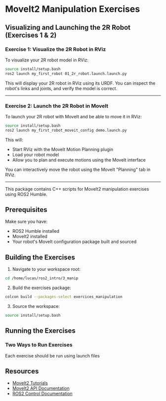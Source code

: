 # MoveIt2 Manipulation Exercises

## Visualizing and Launching the 2R Robot (Exercises 1 & 2)

### Exercise 1: Visualize the 2R Robot in RViz


To visualize your 2R robot model in RViz:

```bash
source install/setup.bash
ros2 launch my_first_robot 01_2r_robot.launch.launch.py
```

This will display your 2R robot in RViz using its URDF. You can inspect the robot's links and joints, and verify the model is correct.

---


### Exercise 2: Launch the 2R Robot in MoveIt

To launch your 2R robot with MoveIt and be able to move it in RViz:

```bash
source install/setup.bash
ros2 launch my_first_robot_moveit_config demo.launch.py
```

This will:
- Start RViz with the MoveIt Motion Planning plugin
- Load your robot model
- Allow you to plan and execute motions using the MoveIt interface

You can interactively move the robot using the MoveIt "Planning" tab in RViz.

---

This package contains C++ scripts for MoveIt2 manipulation exercises using ROS2 Humble.

## Prerequisites

Make sure you have:
- ROS2 Humble installed
- MoveIt2 installed
- Your robot's MoveIt configuration package built and sourced

## Building the Exercises

1. Navigate to your workspace root:
```bash
cd /home/lucas/ros2_intro/3_manip
```

2. Build the exercises package:
```bash
colcon build --packages-select exercices_manipulation
```

3. Source the workspace:
```bash
source install/setup.bash
```

## Running the Exercises

### Two Ways to Run Exercises

Each exercise should be run using launch files

## Resources

- [MoveIt2 Tutorials](https://moveit.picknik.ai/humble/doc/tutorials/tutorials.html)
- [MoveIt2 API Documentation](https://moveit.picknik.ai/humble/api/html/index.html)
- [ROS2 Control Documentation](https://control.ros.org/humble/)
